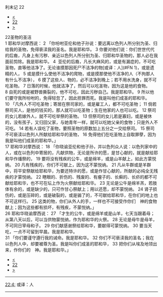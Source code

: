 ﻿





 利未记 22




* [<](bible/LEV21.md)
* [22](bible/LEV.md)
* [>](bible/LEV23.md)



 
22圣物的圣洁  
1 耶和华对摩西说： 
2 「你吩咐亚伦和他子孙说：要远离以色列人所分别为圣、归给我的圣物，免得亵渎我的圣名。我是耶和华。 
3 你要对他们说：你们世世代代的后裔，凡身上有污秽、亲近以色列人所分别为圣、归耶和华圣物的，那人必在我面前剪除。我是耶和华。 
4  亚伦的后裔，凡长大麻风的，或是有漏症的，不可吃圣物，直等他洁净了。无论谁摸那因死尸不洁净的物[或译：人](#FN
1)，或是遗精的人， 
5 或是摸什么使他不洁净的爬物，或是摸那使他不洁净的人（不拘那人有什么不洁净）， 
6 摸了这些人、物的，必不洁净到晚上；若不用水洗身，就不可吃圣物。 
7 日落的时候，他就洁净了，然后可以吃圣物，因为这是他的食物。 
8 自死的或是被野兽撕裂的，他不可吃，因此污秽自己。我是耶和华。 
9 所以他们要守我所吩咐的，免得轻忽了，因此担罪而死。我是叫他们成圣的耶和华。  
10 「凡外人不可吃圣物；寄居在祭司家的，或是雇工人，都不可吃圣物； 
11 倘若祭司买人，是他的钱买的，那人就可以吃圣物；生在他家的人也可以吃。 
12 祭司的女儿若嫁外人，就不可吃举祭的圣物。 
13 但祭司的女儿若是寡妇，或是被休的，没有孩子，又归回父家，与她青年一样，就可以吃她父亲的食物；只是外人不可吃。 
14 若有人误吃了圣物，要照圣物的原数加上五分之一交给祭司。 
15 祭司不可亵渎以色列人所献给耶和华的圣物， 
16 免得他们在吃圣物上自取罪孽，因为我是叫他们成圣的耶和华。」  
17 耶和华对摩西说： 
18 「你晓谕亚伦和他子孙，并以色列众人说：以色列家中的人，或在以色列中寄居的，凡献供物，无论是所许的愿，是甘心献的，就是献给耶和华作燔祭的， 
19 要将没有残疾的公牛，或是绵羊，或是山羊献上，如此方蒙悦纳。 
20 凡有残疾的，你们不可献上，因为这不蒙悦纳。 
21 凡从牛群或是羊群中，将平安祭献给耶和华，为要还特许的愿，或是作甘心献的，所献的必纯全无残疾的才蒙悦纳。 
22 瞎眼的、折伤的、残废的、有瘤子的、长癣的、长疥的都不可献给耶和华，也不可在坛上作为火祭献给耶和华。 
23 无论是公牛是绵羊羔，若肢体有余的，或是缺少的，只可作甘心祭献上；用以还愿，却不蒙悦纳。 
24 肾子损伤的，或是压碎的，或是破裂的，或是骟了的，不可献给耶和华，在你们的地上也不可这样行。 
25 这类的物，你们从外人的手，一样也不可接受作你们　神的食物献上；因为这些都有损坏，有残疾，不蒙悦纳。」  
26 耶和华晓谕摩西说： 
27 「才生的公牛，或是绵羊或是山羊，七天当跟着母；从第八天以后，可以当供物蒙悦纳，作为耶和华的火祭。 
28 无论是母牛是母羊，不可同日宰母和子。 
29 你们献感谢祭给耶和华，要献得可蒙悦纳。 
30 要当天吃，一点不可留到早晨。我是耶和华。  
31 「你们要谨守遵行我的诫命。我是耶和华。 
32 你们不可亵渎我的圣名；我在以色列人中，却要被尊为圣。我是叫你们成圣的耶和华， 
33 把你们从埃及地领出来，作你们的　神。我是耶和华。」 
* [<](bible/LEV21.md)
* [22](bible/LEV.md)
* [>](bible/LEV23.md)





---


[22:4:](#V4)
或译：人




---









